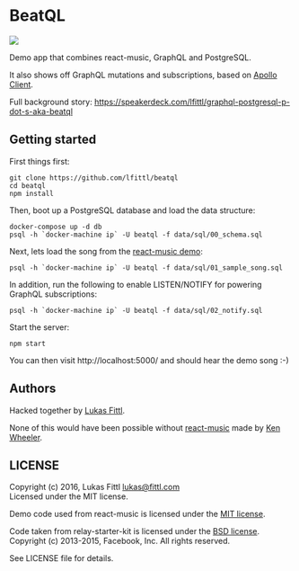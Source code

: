 # BeatQL

![](https://d17oy1vhnax1f7.cloudfront.net/items/3m1F25150d0a1g012a08/Screen%20Shot%202016-09-15%20at%2012.50.07%20PM%201.png)

Demo app that combines react-music, GraphQL and PostgreSQL.

It also shows off GraphQL mutations and subscriptions, based on [Apollo Client](https://github.com/apollostack/apollo-client).

Full background story: https://speakerdeck.com/lfittl/graphql-postgresql-p-dot-s-aka-beatql

## Getting started

First things first:

```
git clone https://github.com/lfittl/beatql
cd beatql
npm install
```

Then, boot up a PostgreSQL database and load the data structure:

```
docker-compose up -d db
psql -h `docker-machine ip` -U beatql -f data/sql/00_schema.sql
```

Next, lets load the song from the [react-music demo](https://github.com/FormidableLabs/react-music/blob/master/demo/index.js):

```
psql -h `docker-machine ip` -U beatql -f data/sql/01_sample_song.sql
```

In addition, run the following to enable LISTEN/NOTIFY for powering GraphQL subscriptions:

```
psql -h `docker-machine ip` -U beatql -f data/sql/02_notify.sql
```

Start the server:

```
npm start
```

You can then visit http://localhost:5000/ and should hear the demo song :-)

## Authors

Hacked together by [Lukas Fittl](https://github.com/lfittl).

None of this would have been possible without [react-music](https://github.com/FormidableLabs/react-music) made by [Ken Wheeler](https://github.com/kenwheeler).

## LICENSE

Copyright (c) 2016, Lukas Fittl <lukas@fittl.com> <br>
Licensed under the MIT license.

Demo code used from react-music is licensed under the [MIT license](https://opensource.org/licenses/MIT).

Code taken from relay-starter-kit is licensed under the [BSD license](https://github.com/relayjs/relay-starter-kit/blob/master/LICENSE).<br>
Copyright (c) 2013-2015, Facebook, Inc. All rights reserved.

See LICENSE file for details.
